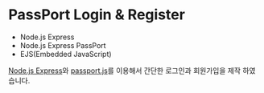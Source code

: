 # PassPort Login & Register

- Node.js Express
- Node.js Express PassPort
- EJS(Embedded JavaScript)

[Node.js Express](https://expressjs.com/ko/)와 [passport.js](http://www.passportjs.org/)를 이용해서 간단한 로그인과 회원가입을 제작 하였습니다.
